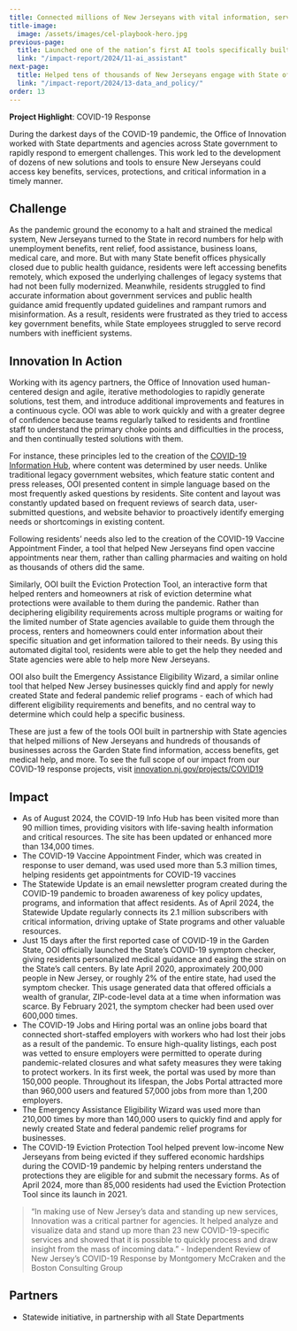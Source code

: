 ```yaml
---
title: Connected millions of New Jerseyans with vital information, services, and programs
title-image:
  image: /assets/images/cel-playbook-hero.jpg
previous-page:
  title: Launched one of the nation’s first AI tools specifically built for State employees
  link: "/impact-report/2024/11-ai_assistant"
next-page:
  title: Helped tens of thousands of New Jerseyans engage with State officials on policy making and spending decisions
  link: "/impact-report/2024/13-data_and_policy/"
order: 13
---
```


<div class="usa-alert usa-alert--info usa-alert--no-icon">
    <div class="usa-alert__body">
        <p class="usa-alert__text">
            <strong> Project Highlight</strong>: COVID-19 Response
        </p>
    </div>
</div>

During the darkest days of the COVID-19 pandemic, the Office of Innovation worked with State departments and agencies across State government to rapidly respond to emergent challenges. This work led to the development of dozens of new solutions and tools to ensure New Jerseyans could access key benefits, services, protections, and critical information in a timely manner.

## Challenge

As the pandemic ground the economy to a halt and strained the medical system, New Jerseyans turned to the State in record numbers for help with unemployment benefits, rent relief, food assistance, business loans, medical care, and more. But with many State benefit offices physically closed due to public health guidance, residents were left accessing benefits remotely, which exposed the underlying challenges of legacy systems that had not been fully modernized. Meanwhile, residents struggled to find accurate information about government services and public health guidance amid frequently updated guidelines and rampant rumors and misinformation. As a result, residents were frustrated as they tried to access key government benefits, while State employees struggled to serve record numbers with inefficient systems.

## Innovation In Action

Working with its agency partners, the Office of Innovation used human-centered design and agile, iterative methodologies to rapidly generate solutions, test them, and introduce additional improvements and features in a continuous cycle. OOI was able to work quickly and with a greater degree of confidence because teams regularly talked to residents and frontline staff to understand the primary choke points and difficulties in the process, and then continually tested solutions with them.

For instance, these principles led to the creation of the [COVID-19 Information Hub](http://covid19.nj.gov), where content was determined by user needs. Unlike traditional legacy government websites, which feature static content and press releases, OOI presented content in simple language based on the most frequently asked questions by residents. Site content and layout was constantly updated based on frequent reviews of search data, user-submitted questions, and website behavior to proactively identify emerging needs or shortcomings in existing content.

Following residents’ needs also led to the creation of the COVID-19 Vaccine Appointment Finder, a tool that helped New Jerseyans find open vaccine appointments near them, rather than calling pharmacies and waiting on hold as thousands of others did the same.

Similarly, OOI built the Eviction Protection Tool, an interactive form that helped renters and homeowners at risk of eviction determine what protections were available to them during the pandemic. Rather than deciphering eligibility requirements across multiple programs or waiting for the limited number of State agencies available to guide them through the process, renters and homeowners could enter information about their specific situation and get information tailored to their needs. By using this automated digital tool, residents were able to get the help they needed and State agencies were able to help more New Jerseyans.

OOI also built the Emergency Assistance Eligibility Wizard, a similar online tool that helped New Jersey businesses quickly find and apply for newly created State and federal pandemic relief programs - each of which had different eligibility requirements and benefits, and no central way to determine which could help a specific business.

These are just a few of the tools OOI built in partnership with State agencies that helped millions of New Jerseyans and hundreds of thousands of businesses across the Garden State find information, access benefits, get medical help, and more. To see the full scope of our impact from our COVID-19 response projects, visit [innovation.nj.gov/projects/COVID19](http://innovation.nj.gov/projects/COVID19)

## Impact

- As of August 2024, the COVID-19 Info Hub has been visited more than 90 million times, providing visitors with life-saving health information and critical resources. The site has been updated or enhanced more than 134,000 times.
- The COVID-19 Vaccine Appointment Finder, which was created in response to user demand, was used used more than 5.3 million times, helping residents get appointments for COVID-19 vaccines
- The Statewide Update is an email newsletter program created during the COVID-19 pandemic to broaden awareness of key policy updates, programs, and information that affect residents. As of April 2024, the Statewide Update regularly connects its 2.1 million subscribers with critical information, driving uptake of State programs and other valuable resources.
- Just 15 days after the first reported case of COVID-19 in the Garden State, OOI officially launched the State’s COVID-19 symptom checker, giving residents personalized medical guidance and easing the strain on the State’s call centers. By late April 2020, approximately 200,000 people in New Jersey, or roughly 2% of the entire state, had used the symptom checker. This usage generated data that offered officials a wealth of granular, ZIP-code-level data at a time when information was scarce. By February 2021, the symptom checker had been used over 600,000 times.
- The COVID-19 Jobs and Hiring portal was an online jobs board that connected short-staffed employers with workers who had lost their jobs as a result of the pandemic. To ensure high-quality listings, each post was vetted to ensure employers were permitted to operate during pandemic-related closures and what safety measures they were taking to protect workers. In its first week, the portal was used by more than 150,000 people. Throughout its lifespan, the Jobs Portal attracted more than 960,000 users and featured 57,000 jobs from more than 1,200 employers.
- The Emergency Assistance Eligibility Wizard was used more than 210,000 times by more than 140,000 users to quickly find and apply for newly created State and federal pandemic relief programs for businesses.
- The COVID-19 Eviction Protection Tool helped prevent low-income New Jerseyans from being evicted if they suffered economic hardships during the COVID-19 pandemic by helping renters understand the protections they are eligible for and submit the necessary forms. As of April 2024, more than 85,000 residents had used the Eviction Protection Tool since its launch in 2021.

> “In making use of New Jersey’s data and standing up new services, Innovation was a critical partner for agencies. It helped analyze and visualize data and stand up more than 23 new COVID-19-specific services and showed that it is possible to quickly process and draw insight from the mass of incoming data.” - Independent Review of New Jersey’s COVID-19 Response by Montgomery McCraken and the Boston Consulting Group

## Partners

- Statewide initiative, in partnership with all State Departments
